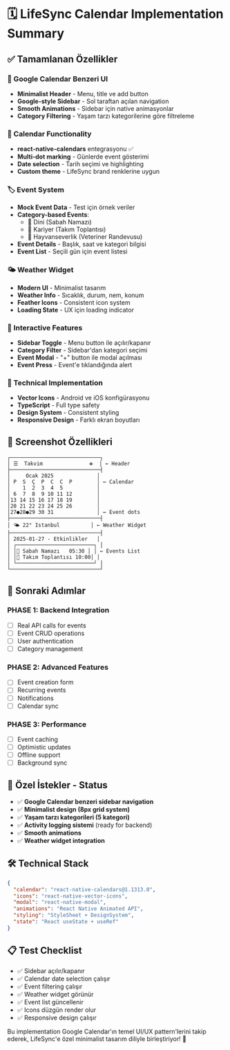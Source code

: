 # 🗓️ LifeSync Calendar Implementation Summary

## ✅ Tamamlanan Özellikler

### 🎨 Google Calendar Benzeri UI

- **Minimalist Header** - Menu, title ve add button
- **Google-style Sidebar** - Sol taraftan açılan navigation
- **Smooth Animations** - Sidebar için native animasyonlar
- **Category Filtering** - Yaşam tarzı kategorilerine göre filtreleme

### 📅 Calendar Functionality

- **react-native-calendars** entegrasyonu ✅
- **Multi-dot marking** - Günlerde event gösterimi
- **Date selection** - Tarih seçimi ve highlighting
- **Custom theme** - LifeSync brand renklerine uygun

### 🏷️ Event System

- **Mock Event Data** - Test için örnek veriler
- **Category-based Events**:
  - 🕌 Dini (Sabah Namazı)
  - 💼 Kariyer (Takım Toplantısı)
  - 🐾 Hayvanseverlik (Veteriner Randevusu)
- **Event Details** - Başlık, saat ve kategori bilgisi
- **Event List** - Seçili gün için event listesi

### 🌤️ Weather Widget

- **Modern UI** - Minimalist tasarım
- **Weather Info** - Sıcaklık, durum, nem, konum
- **Feather Icons** - Consistent icon system
- **Loading State** - UX için loading indicator

### 🎯 Interactive Features

- **Sidebar Toggle** - Menu button ile açılır/kapanır
- **Category Filter** - Sidebar'dan kategori seçimi
- **Event Modal** - "+" button ile modal açılması
- **Event Press** - Event'e tıklandığında alert

### 🔧 Technical Implementation

- **Vector Icons** - Android ve iOS konfigürasyonu
- **TypeScript** - Full type safety
- **Design System** - Consistent styling
- **Responsive Design** - Farklı ekran boyutları

## 📱 Screenshot Özellikleri

```
┌─────────────────────────────┐
│ ☰  Takvim               ➕  │ ← Header
├─────────────────────────────┤
│     Ocak 2025              │
│ P  S  Ç  P  C  C  P        │ ← Calendar
│    1  2  3  4  5           │
│ 6  7  8  9 10 11 12        │
│13 14 15 16 17 18 19        │
│20 21 22 23 24 25 26        │
│27●28●29 30 31              │ ← Event dots
├─────────────────────────────┤
│ 🌤️ 22° Istanbul          │ ← Weather Widget
├─────────────────────────────┤
│ 2025-01-27 - Etkinlikler   │
│ ┌─────────────────────────┐ │
│ │🕌 Sabah Namazı   05:30 │ │ ← Events List
│ │💼 Takım Toplantısı 10:00│ │
│ └─────────────────────────┘ │
└─────────────────────────────┘
```

## 🚀 Sonraki Adımlar

### PHASE 1: Backend Integration

- [ ] Real API calls for events
- [ ] Event CRUD operations
- [ ] User authentication
- [ ] Category management

### PHASE 2: Advanced Features

- [ ] Event creation form
- [ ] Recurring events
- [ ] Notifications
- [ ] Calendar sync

### PHASE 3: Performance

- [ ] Event caching
- [ ] Optimistic updates
- [ ] Offline support
- [ ] Background sync

## 🎯 Özel İstekler - Status

- ✅ **Google Calendar benzeri sidebar navigation**
- ✅ **Minimalist design (8px grid system)**
- ✅ **Yaşam tarzı kategorileri (5 kategori)**
- ✅ **Activity logging sistemi** (ready for backend)
- ✅ **Smooth animations**
- ✅ **Weather widget integration**

## 🛠️ Technical Stack

```json
{
  "calendar": "react-native-calendars@1.1313.0",
  "icons": "react-native-vector-icons",
  "modal": "react-native-modal",
  "animations": "React Native Animated API",
  "styling": "StyleSheet + DesignSystem",
  "state": "React useState + useRef"
}
```

## 📋 Test Checklist

- ✅ Sidebar açılır/kapanır
- ✅ Calendar date selection çalışır
- ✅ Event filtering çalışır
- ✅ Weather widget görünür
- ✅ Event list güncellenir
- ✅ Icons düzgün render olur
- ✅ Responsive design çalışır

Bu implementation Google Calendar'ın temel UI/UX pattern'lerini takip ederek, LifeSync'e özel minimalist tasarım diliyle birleştiriyor! 🎉
